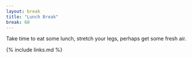 ```yaml
---
layout: break
title: "Lunch Break"
break: 60
---
```


Take time to eat some lunch, stretch your legs, perhaps get some fresh air.

{% include links.md %}
